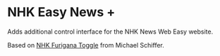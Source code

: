 # NHK Easy News +
Adds additional control interface for the NHK News Web Easy website.

Based on [NHK Furigana Toggle](https://openuserjs.org/scripts/gingerbreadbot/NHK_Furigana_Toggle) from Michael Schiffer.